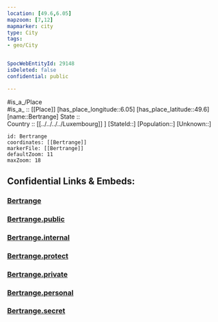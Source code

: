 ```yaml
---
location: [49.6,6.05] 
mapzoom: [7,12] 
mapmarker: city 
type: City
tags:
- geo/City


SpocWebEntityId: 29148
isDeleted: false
confidential: public

---
```

#is_a_/Place  
#is_a_ :: [[Place]] 
[has_place_longitude::6.05] 
[has_place_latitude::49.6] 
[name::Bertrange] 
State ::  
Country :: [[../../../../Luxembourg]] ] 
[StateId::] 
[Population::] 
[Unknown::] 


```leaflet
id: Bertrange
coordinates: [[Bertrange]] 
markerFile: [[Bertrange]] 
defaultZoom: 11 
maxZoom: 18
```


## Confidential Links & Embeds: 

### [Bertrange](/_Standards/Earth/Continent/Europe/Europe~West/Luxembourg/City/Bertrange.md) 

### [Bertrange.public](/_public/Earth/Continent/Europe/Europe~West/Luxembourg/City/Bertrange.public.md) 

### [Bertrange.internal](/_internal/Earth/Continent/Europe/Europe~West/Luxembourg/City/Bertrange.internal.md) 

### [Bertrange.protect](/_protect/Earth/Continent/Europe/Europe~West/Luxembourg/City/Bertrange.protect.md) 

### [Bertrange.private](/_private/Earth/Continent/Europe/Europe~West/Luxembourg/City/Bertrange.private.md) 

### [Bertrange.personal](/_personal/Earth/Continent/Europe/Europe~West/Luxembourg/City/Bertrange.personal.md) 

### [Bertrange.secret](/_secret/Earth/Continent/Europe/Europe~West/Luxembourg/City/Bertrange.secret.md)

